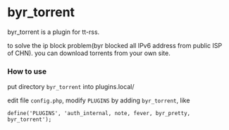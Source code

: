 # byr_torrent
byr_torrent is a plugin for tt-rss.

to solve the ip block problem(byr blocked all IPv6 address from public ISP of CHN).
you can download torrents from your own site.

### How to use

put directory `byr_torrent` into plugins.local/

edit file `config.php`, modify `PLUGINS` by adding `byr_torrent`, like

```
define('PLUGINS', 'auth_internal, note, fever, byr_pretty, byr_torrent');
```
